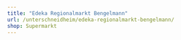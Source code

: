 ```yaml
---
title: "Edeka Regionalmarkt Bengelmann"
url: /unterschneidheim/edeka-regionalmarkt-bengelmann/
shop: Supermarkt
---
```

